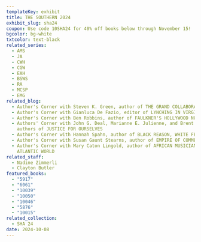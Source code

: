 ```yaml
---
templateKey: exhibit
title: THE SOUTHERN 2024
exhibit_slug: sha24
coupon: Use code 10SHA24 for 40% off books below through November 15!
bgcolor: bg-white
txtcolor: text-black
related_series:
  - AMS
  - JA
  - CWH
  - CGW
  - EAH
  - BSWS
  - RA
  - MCSP
  - EMG
related_blog:
  - Author's Corner with Steven K. Green, author of THE GRAND COLLABORATION
  - Author's Corner with Gianluca De Fazio, editor of LYNCHING IN VIRGINIA
  - Author's Corner with Ben Robbins, author of FAULKNER'S HOLLYWOOD NOVELS
  - Authors' Corner with John G. Deal, Marianne E. Julienne, and Brent Tarter,
    authors of JUSTICE FOR OURSELVES
  - Author's Corner with Hannah Spahn, author of BLACK REASON, WHITE FEELING
  - Author's Corner with Susan Gaunt Stearns, author of EMPIRE OF COMMERCE
  - Author's Corner with Mary Caton Lingold, author of AFRICAN MUSICIANS IN THE
    ATLANTIC WORLD
related_staff:
  - Nadine Zimmerli
  - Clayton Butler
featured_books:
  - "5917"
  - "6061"
  - "10039"
  - "10050"
  - "10046"
  - "5876"
  - "10015"
related_collection:
  - SHA 24
date: 2024-10-08
---
```

